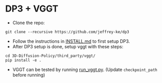 # DP3 + VGGT

- Clone the repo:
```
git clone --recursive https://github.com/jeffrey-ke/dp3
```

- Follow the instructions in [INSTALL.md](3D-Diffusion-Policy/INSTALL.md) to first setup DP3.
- After DP3 setup is done, setup vggt with these steps:
```
cd 3D-Diffusion-Policy/third_party/vggt/
pip install -e .
```
- VGGT can be tested by running [run_vggt.py](3D-Diffusion-Policy/test_vggt/run_vggt.py). (Update `checkpoint_path` before running)
